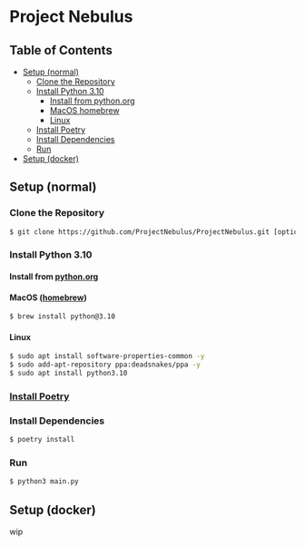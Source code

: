 # Project Nebulus

## Table of Contents

- [Setup (normal)](#setup-normal)
  - [Clone the Repository](#clone-the-repository)
  - [Install Python 3.10](#install-python-310)
    - [Install from python.org](#install-from-pythonorg)
    - [MacOS homebrew](#macos-homebrew)
    - [Linux](#linux)
  - [Install Poetry](#install-poetry)
  - [Install Dependencies](#install-dependencies)
  - [Run](#run)
- [Setup (docker)](#setup-docker)

## Setup (normal)

### Clone the Repository

```bash
$ git clone https://github.com/ProjectNebulus/ProjectNebulus.git [optional directory]
```

### Install Python 3.10

#### Install from [python.org](https://www.python.org/downloads/release/python-3100/)

#### MacOS ([homebrew](https://brew.sh/))

```bash
$ brew install python@3.10
```

#### Linux

```bash
$ sudo apt install software-properties-common -y
$ sudo add-apt-repository ppa:deadsnakes/ppa -y
$ sudo apt install python3.10
```

### [Install Poetry](https://python-poetry.org/docs/#installation)

### Install Dependencies

```bash
$ poetry install
```

### Run

```bash
$ python3 main.py
```

## Setup (docker)

wip
